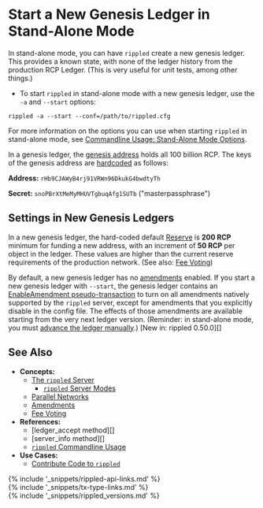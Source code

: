 # Start a New Genesis Ledger in Stand-Alone Mode

In stand-alone mode, you can have `rippled` create a new genesis ledger. This provides a known state, with none of the ledger history from the production RCP Ledger. (This is very useful for unit tests, among other things.)

* To start `rippled` in stand-alone mode with a new genesis ledger, use the `-a` and `--start` options:

```
rippled -a --start --conf=/path/to/rippled.cfg
```

For more information on the options you can use when starting `rippled` in stand-alone mode, see [Commandline Usage: Stand-Alone Mode Options](commandline-usage.html#stand-alone-mode-options).

In a genesis ledger, the [genesis address](accounts.html#special-addresses) holds all 100 billion RCP. The keys of the genesis address are [hardcoded](https://github.com/ripple/rippled/blob/94ed5b3a53077d815ad0dd65d490c8d37a147361/src/ripple/app/ledger/Ledger.cpp#L184) as follows:

**Address:** `rHb9CJAWyB4rj91VRWn96DkukG4bwdtyTh`

**Secret:** `snoPBrXtMeMyMHUVTgbuqAfg1SUTb` ("masterpassphrase")

## Settings in New Genesis Ledgers

In a new genesis ledger, the hard-coded default [Reserve](reserves.html) is **200 RCP** minimum for funding a new address, with an increment of **50 RCP** per object in the ledger. These values are higher than the current reserve requirements of the production network. (See also: [Fee Voting](fee-voting.html))

By default, a new genesis ledger has no [amendments](amendments.html) enabled. If you start a new genesis ledger with `--start`, the genesis ledger contains an [EnableAmendment pseudo-transaction](enableamendment.html) to turn on all amendments natively supported by the `rippled` server, except for amendments that you explicitly disable in the config file. The effects of those amendments are available starting from the very next ledger version. (Reminder: in stand-alone mode, you must [advance the ledger manually](advance-the-ledger-in-stand-alone-mode.html).) [New in: rippled 0.50.0][]

## See Also

- **Concepts:**
    - [The `rippled` Server](the-rippled-server.html)
        - [`rippled` Server Modes](rippled-server-modes.html)
    - [Parallel Networks](parallel-networks.html)
    - [Amendments](amendments.html)
    - [Fee Voting](fee-voting.html)
- **References:**
    - [ledger_accept method][]
    - [server_info method][]
    - [`rippled` Commandline Usage](commandline-usage.html)
- **Use Cases:**
    - [Contribute Code to `rippled`](contribute-code-to-rippled.html)

<!--{# common link defs #}-->
{% include '_snippets/rippled-api-links.md' %}			
{% include '_snippets/tx-type-links.md' %}			
{% include '_snippets/rippled_versions.md' %}
